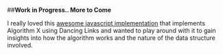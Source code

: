 ##**Work in Progress.. More to Come**

I really loved this [awesome javascript implementation](https://github.com/kybernetikos/dancing-links) that implements Algorithm X using Dancing Links and wanted to play around with it to gain insights into how the algorithm works and the nature of the data structure involved.
